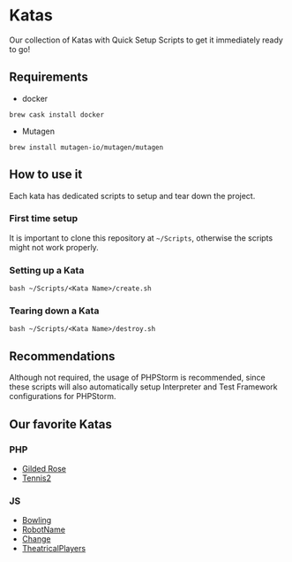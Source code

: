 # Katas
Our collection of Katas with Quick Setup Scripts to get it immediately ready to go!


## Requirements 

* docker 

`brew cask install docker`

* Mutagen 

`brew install mutagen-io/mutagen/mutagen`


## How to use it

Each kata has dedicated scripts to setup and tear down the project. 

### First time setup 

It is important to clone this repository at `~/Scripts`, otherwise the scripts might not work properly.

### Setting up a Kata
`bash ~/Scripts/<Kata Name>/create.sh`

### Tearing down a Kata
`bash ~/Scripts/<Kata Name>/destroy.sh`


## Recommendations 

Although not required, the usage of PHPStorm is recommended, since these scripts will also automatically setup 
Interpreter and Test Framework configurations for PHPStorm.   

## Our favorite Katas

### PHP

- [Gilded Rose](https://github.com/vehikl/GildedRosePhp)
- [Tennis2](https://github.com/vehikl/Tennis2Php)

### JS

- [Bowling](https://github.com/vehikl/BowlingJs)
- [RobotName](https://github.com/vehikl/RobotNameJs)
- [Change](https://github.com/vehikl/ChangeJs)
- [TheatricalPlayers](https://github.com/vehikl/TheatricalPlayersJs)
